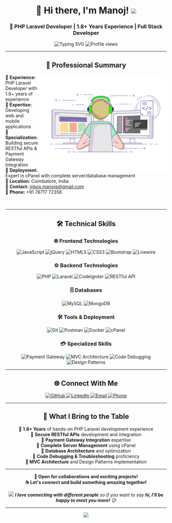 <div align="center">
  
# 🚀 Hi there, I'm Manoj! <img src="https://media.giphy.com/media/hvRJCLFzcasrR4ia7z/giphy.gif" width="35">

### 💫 PHP Laravel Developer | 1.8+ Years Experience | Full Stack Developer

<img src="https://readme-typing-svg.herokuapp.com?font=Fira+Code&pause=1000&color=36BCF7&width=435&lines=PHP+Laravel+Developer;1.8%2B+Years+Experience;Full+Stack+Web+Developer;RESTful+API+Specialist;Payment+Gateway+Expert" alt="Typing SVG" />

<img src="https://komarev.com/ghpvc/?username=Manojs-developer&style=for-the-badge&color=brightgreen" alt="Profile views" />

</div>

---

<div align="center">

## 🎯 Professional Summary

</div>

<img align="right" alt="Coding" width="400" src="https://raw.githubusercontent.com/devSouvik/devSouvik/master/gif3.gif">

🌟 **Experience:** PHP Laravel Developer with 1.8+ years of experience  
💼 **Expertise:** Developing web and mobile applications  
🔧 **Specialization:** Building secure RESTful APIs & Payment Gateway Integration  
🚀 **Deployment:** Expert in cPanel with complete server/database management  
📍 **Location:** Coimbatore, India  
📧 **Contact:** [inbox.manojs@gmail.com](mailto:inbox.manojs@gmail.com)  
📱 **Phone:** +91 78717 72356  

<br clear="both"/>

---

<div align="center">

## 🛠️ Technical Skills

### 🌐 Frontend Technologies
![JavaScript](https://img.shields.io/badge/JavaScript-F7DF1E?style=for-the-badge&logo=javascript&logoColor=black)
![jQuery](https://img.shields.io/badge/jQuery-0769AD?style=for-the-badge&logo=jquery&logoColor=white)
![HTML5](https://img.shields.io/badge/HTML5-E34F26?style=for-the-badge&logo=html5&logoColor=white)
![CSS3](https://img.shields.io/badge/CSS3-1572B6?style=for-the-badge&logo=css3&logoColor=white)
![Bootstrap](https://img.shields.io/badge/Bootstrap-563D7C?style=for-the-badge&logo=bootstrap&logoColor=white)
![Livewire](https://img.shields.io/badge/Livewire-4E56A6?style=for-the-badge&logo=livewire&logoColor=white)

### ⚙️ Backend Technologies
![PHP](https://img.shields.io/badge/PHP-777BB4?style=for-the-badge&logo=php&logoColor=white)
![Laravel](https://img.shields.io/badge/Laravel-FF2D20?style=for-the-badge&logo=laravel&logoColor=white)
![CodeIgniter](https://img.shields.io/badge/CodeIgniter-EF4223?style=for-the-badge&logo=codeigniter&logoColor=white)
![RESTful API](https://img.shields.io/badge/RESTful-API-009688?style=for-the-badge)

### 🗄️ Databases
![MySQL](https://img.shields.io/badge/MySQL-00000F?style=for-the-badge&logo=mysql&logoColor=white)
![MongoDB](https://img.shields.io/badge/MongoDB-4EA94B?style=for-the-badge&logo=mongodb&logoColor=white)

### 🛠️ Tools & Deployment
![Git](https://img.shields.io/badge/Git-F05032?style=for-the-badge&logo=git&logoColor=white)
![Postman](https://img.shields.io/badge/Postman-FF6C37?style=for-the-badge&logo=postman&logoColor=white)
![Docker](https://img.shields.io/badge/Docker-2496ED?style=for-the-badge&logo=docker&logoColor=white)
![cPanel](https://img.shields.io/badge/cPanel-FF6C2C?style=for-the-badge&logo=cpanel&logoColor=white)

### 💳 Specialized Skills
![Payment Gateway](https://img.shields.io/badge/Payment-Gateway-4CAF50?style=for-the-badge)
![MVC Architecture](https://img.shields.io/badge/MVC-Architecture-2196F3?style=for-the-badge)
![Code Debugging](https://img.shields.io/badge/Code-Debugging-FF9800?style=for-the-badge)
![Design Patterns](https://img.shields.io/badge/Design-Patterns-9C27B0?style=for-the-badge)

</div>

---

<div align="center">

## 🌐 Connect With Me

<a href="https://github.com/Manojs-developer" target="_blank">
  <img src="https://img.shields.io/badge/GitHub-100000?style=for-the-badge&logo=github&logoColor=white" alt="GitHub"/>
</a>
<a href="https://linkedin.com/in/YOUR-LINKEDIN" target="_blank">
  <img src="https://img.shields.io/badge/LinkedIn-0077B5?style=for-the-badge&logo=linkedin&logoColor=white" alt="LinkedIn"/>
</a>
<a href="mailto:inbox.manojs@gmail.com">
  <img src="https://img.shields.io/badge/Email-D14836?style=for-the-badge&logo=gmail&logoColor=white" alt="Email"/>
</a>
<a href="tel:+917871772356">
  <img src="https://img.shields.io/badge/Phone-25D366?style=for-the-badge&logo=whatsapp&logoColor=white" alt="Phone"/>
</a>

</div>

---

<div align="center">

## 💼 What I Bring to the Table

🔹 **1.8+ Years** of hands-on PHP Laravel development experience  
🔹 **Secure RESTful APIs** development and integration  
🔹 **Payment Gateway Integration** expertise  
🔹 **Complete Server Management** using cPanel  
🔹 **Database Architecture** and optimization  
🔹 **Code Debugging & Troubleshooting** proficiency  
🔹 **MVC Architecture** and Design Patterns implementation  

</div>

---

<div align="center">

**💼 Open for collaborations and exciting projects!**  
**☕ Let's connect and build something amazing together!**

<img src="https://media.giphy.com/media/LnQjpWaON8nhr21vNW/giphy.gif" width="60"> <em><b>I love connecting with different people</b> so if you want to say <b>hi, I'll be happy to meet you more!</b> 😊</em>

</div>

---

<div align="center">
  <img src="https://capsule-render.vercel.app/api?type=waving&color=gradient&height=100&section=footer"/>
</div>
